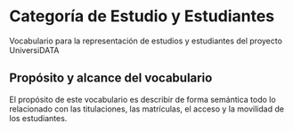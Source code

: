 # Categoría de Estudio y Estudiantes
Vocabulario para la representación de estudios y estudiantes del proyecto UniversiDATA

## Propósito y alcance del vocabulario
El propósito de este vocabulario es describir de forma semántica todo lo relacionado con las titulaciones, las matrículas, el acceso y la movilidad de los estudiantes.
